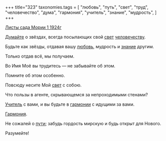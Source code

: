 +++
title="323"
taxonomies.tags = [
 "любовь",
 "путь",
 "свет",
 "труд",
 "человечество",
 "дума",
 "гармония",
 "учитель",
 "знание",
 "мудрость",
]
+++

[Листы сада Мории 1 1924г](/agni/1924)

[Думайте](/tags/дума) о звёздах, всегда посылающих свой [свет](/tags/свет) [человечеству](/tags/человечество).   

Будьте как звёзды, отдавая вашу [любовь](/tags/любовь), мудрость и [знание](/tags/знание) другим.   

Только отдав всё, мы получаем.   

Во Имя Моё вы трудитесь — не забывайте об этом.   

Помните об этом особенно.   

Повсюду несите Мой [свет](/tags/свет) с собою.   

Что пользы в агенте, скрывающемся за непроходимыми стенами?   

[Учитель](/tags/учитель) с вами, и вы будьте в [гармонии](/tags/гармония) с идущими за вами.   

[Гармония](/tags/гармония).   

Не сожалей о [пути](/tags/путь); забудь гордость мирскую и будь открыт для Нового.   

Разумейте!   

